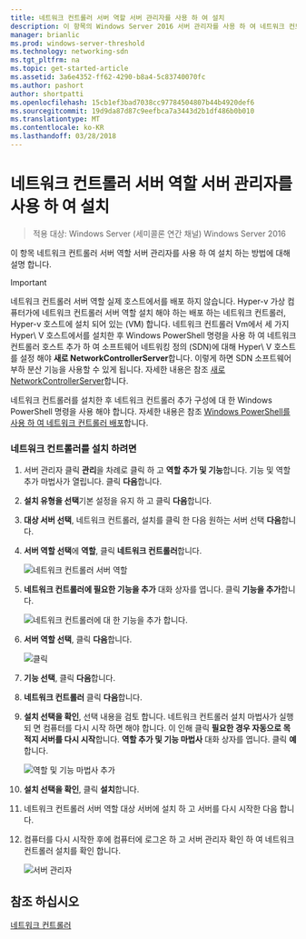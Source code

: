```yaml
---
title: 네트워크 컨트롤러 서버 역할 서버 관리자를 사용 하 여 설치
description: 이 항목의 Windows Server 2016 서버 관리자를 사용 하 여 네트워크 컨트롤러 서버 역할을 설치 하는 방법에 대해 설명 합니다.
manager: brianlic
ms.prod: windows-server-threshold
ms.technology: networking-sdn
ms.tgt_pltfrm: na
ms.topic: get-started-article
ms.assetid: 3a6e4352-ff62-4290-b8a4-5c83740070fc
ms.author: pashort
author: shortpatti
ms.openlocfilehash: 15cb1ef3bad7038cc97784504807b44b4920def6
ms.sourcegitcommit: 19d9da87d87c9eefbca7a3443d2b1df486b0b010
ms.translationtype: MT
ms.contentlocale: ko-KR
ms.lasthandoff: 03/28/2018
---
```

# <a name="install-the-network-controller-server-role-using-server-manager"></a>네트워크 컨트롤러 서버 역할 서버 관리자를 사용 하 여 설치

>적용 대상: Windows Server (세미콜론 연간 채널) Windows Server 2016

이 항목 네트워크 컨트롤러 서버 역할 서버 관리자를 사용 하 여 설치 하는 방법에 대해 설명 합니다.

>[!IMPORTANT]
>네트워크 컨트롤러 서버 역할 실제 호스트에서를 배포 하지 않습니다. Hyper-v 가상 컴퓨터가에 네트워크 컨트롤러 서버 역할 설치 해야 하는 배포 하는 네트워크 컨트롤러, Hyper-v 호스트에 설치 되어 있는 \(VM\) 합니다. 네트워크 컨트롤러 Vm에서 세 가지 Hyper\ V 호스트에서를 설치한 후 Windows PowerShell 명령을 사용 하 여 네트워크 컨트롤러 호스트 추가 하 여 소프트웨어 네트워킹 정의 \(SDN\)에 대해 Hyper\ V 호스트를 설정 해야 **새로 NetworkControllerServer**합니다. 이렇게 하면 SDN 소프트웨어 부하 분산 기능을 사용할 수 있게 됩니다. 자세한 내용은 참조 [새로 NetworkControllerServer](https://technet.microsoft.com/itpro/powershell/windows/network-controller/new-networkcontrollerserver)합니다.
  
네트워크 컨트롤러를 설치한 후 네트워크 컨트롤러 추가 구성에 대 한 Windows PowerShell 명령을 사용 해야 합니다. 자세한 내용은 참조 [Windows PowerShell를 사용 하 여 네트워크 컨트롤러 배포](../../deploy/Deploy-Network-Controller-using-Windows-PowerShell.md)합니다.  
  
### <a name="to-install-network-controller"></a>네트워크 컨트롤러를 설치 하려면  
  
1.  서버 관리자 클릭 **관리**을 차례로 클릭 하 고 **역할 추가 및 기능**합니다. 기능 및 역할 추가 마법사가 열립니다. 클릭 **다음**합니다.  
  
2.  **설치 유형을 선택**기본 설정을 유지 하 고 클릭 **다음**합니다.  
  
3.  **대상 서버 선택**, 네트워크 컨트롤러, 설치를 클릭 한 다음 원하는 서버 선택 **다음**합니다.  
  
4.  **서버 역할 선택**에 **역할**, 클릭 **네트워크 컨트롤러**합니다.  
  
    ![네트워크 컨트롤러 서버 역할](../../../media/Install-the-Network-Controller-server-role-using-Server-Manager/netc_install_07.jpg)  
  
5.  **네트워크 컨트롤러에 필요한 기능을 추가** 대화 상자를 엽니다. 클릭 **기능을 추가**합니다.  
  
    ![네트워크 컨트롤러에 대 한 기능을 추가 합니다.](../../../media/Install-the-Network-Controller-server-role-using-Server-Manager/netc_install_06.jpg)  
  
6.  **서버 역할 선택**, 클릭 **다음**합니다.  
  
    ![클릭](../../../media/Install-the-Network-Controller-server-role-using-Server-Manager/netc_install_07.jpg)  
  
7.  **기능 선택**, 클릭 **다음**합니다.  
  
8.  **네트워크 컨트롤러** 클릭 **다음**합니다.  
  
9. **설치 선택을 확인**, 선택 내용을 검토 합니다. 네트워크 컨트롤러 설치 마법사가 실행 되 면 컴퓨터를 다시 시작 하면 해야 합니다. 이 인해 클릭 **필요한 경우 자동으로 목적지 서버를 다시 시작**합니다. **역할 추가 및 기능 마법사** 대화 상자를 엽니다. 클릭 **예**합니다.  
  
    ![역할 및 기능 마법사 추가](../../../media/Install-the-Network-Controller-server-role-using-Server-Manager/netc_install_11.jpg)  
  
10. **설치 선택을 확인**, 클릭 **설치**합니다.  
  
11. 네트워크 컨트롤러 서버 역할 대상 서버에 설치 하 고 서버를 다시 시작한 다음 합니다.  
  
12. 컴퓨터를 다시 시작한 후에 컴퓨터에 로그온 하 고 서버 관리자 확인 하 여 네트워크 컨트롤러 설치를 확인 합니다.  
  
    ![서버 관리자](../../../media/Install-the-Network-Controller-server-role-using-Server-Manager/nc_013.jpg)  
  
## <a name="see-also"></a>참조 하십시오  
[네트워크 컨트롤러](Network-Controller.md)  
  


